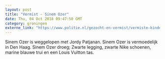 ```yaml
---
layout: post
title: "Vermist - Sinem Ozer"
date: Thu, 04 Oct 2018 09:47:50 GMT
category: groningen
externe_link: "https://www.politie.nl/gezocht-en-vermist/vermiste-kinderen/2018/september/sinem-ozer.html"
---
```


Sinem Ozer is weggelopen met Jordy Patjanan. Sinem Ozer is vermoedelijk in Den Haag. 
Sinem Ozer droeg; Zwarte legging, zwarte Nike schoenen, marine blauwe trui en een Louis Vuitton tas.
